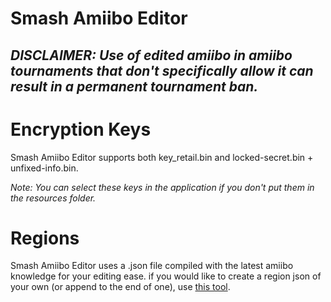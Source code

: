 # **Smash Amiibo Editor**

## *DISCLAIMER: Use of edited amiibo in amiibo tournaments that don't specifically allow it can result in a permanent tournament ban.*

# Encryption Keys

Smash Amiibo Editor supports both key_retail.bin and locked-secret.bin + unfixed-info.bin.

*Note: You can select these keys in the application if you don't put them in the resources folder.*

# Regions

Smash Amiibo Editor uses a .json file compiled with the latest amiibo knowledge for your editing ease.
if you would like to create a region json of your own (or append to the end of one), use [this tool](https://github.com/jozz024/sae-region-maker/releases/latest).

